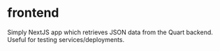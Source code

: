# frontend

Simply NextJS app which retrieves JSON data from the Quart backend. Useful for testing services/deployments.